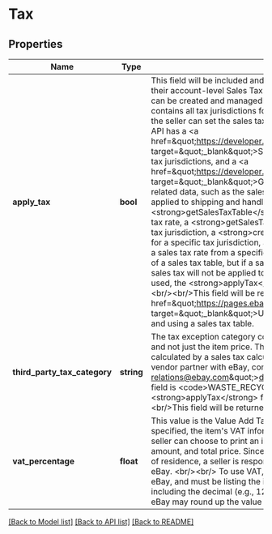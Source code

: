 # Tax

## Properties
Name | Type | Description | Notes
------------ | ------------- | ------------- | -------------
**apply_tax** | **bool** | This field will be included and set to &lt;code&gt;true&lt;/code&gt; if the seller would like to reference their account-level Sales Tax Table to calculate sales tax for an order. A seller&#39;s Sales Tax Table can be created and managed manually in My eBay&#39;s Payment Preferences. This Sales Tax Table contains all tax jurisdictions for the seller&#39;s country (individual states and territories in US), and the seller can set the sales tax rate for these individual tax jurisdictions. &lt;br/&gt;&lt;br/&gt; The Trading API has a &lt;a href&#x3D;\&quot;https://developer.ebay.com/Devzone/XML/docs/Reference/eBay/SetTaxTable.html\&quot; target&#x3D;\&quot;_blank\&quot;&gt;SetTaxTable&lt;/a&gt; call to add/modify sales tax rates for one or more tax jurisdictions, and a &lt;a href&#x3D;\&quot;https://developer.ebay.com/Devzone/XML/docs/Reference/eBay/GetTaxTable.html\&quot; target&#x3D;\&quot;_blank\&quot;&gt;GetTaxTable&lt;/a&gt; call that will retrieve all tax jurisdictions and related data, such as the sales tax rate (if defined) and a boolean field to indicate if sales tax is applied to shipping and handling costs.&lt;br/&gt;&lt;br/&gt; The Account API has a &lt;strong&gt;getSalesTaxTable&lt;/strong&gt; call to retrieve all tax jurisdictions that have a defined sales tax rate, a &lt;strong&gt;getSalesTaxTableEntry&lt;/strong&gt; call to retrieve a sales tax rate for a specific tax jurisdiction, a &lt;strong&gt;createSalesTaxTableEntry&lt;/strong&gt; call to set/modify a sales tax rate for a specific tax jurisdiction, and a &lt;strong&gt;deleteSalesTaxTableEntry&lt;/strong&gt; call to remove a sales tax rate from a specific tax jurisdiction. &lt;br/&gt;&lt;br/&gt;Note that a seller can enable the use of a sales tax table, but if a sales tax rate is not specified for the buyer&#39;s state/tax jurisdiction, sales tax will not be applied to the order. If a &lt;strong&gt;thirdPartyTaxCategory&lt;/strong&gt; value is used, the &lt;strong&gt;applyTax&lt;/strong&gt; field must also be used and set to &lt;code&gt;true&lt;/code&gt;&lt;br/&gt;&lt;br/&gt;This field will be returned if set for the offer.&lt;br/&gt;&lt;br/&gt;See the &lt;a href&#x3D;\&quot;https://pages.ebay.com/help/pay/checkout-tax-table.html\&quot; target&#x3D;\&quot;_blank\&quot;&gt;Using a tax table&lt;/a&gt; help page for more information on setting up and using a sales tax table. | [optional] 
**third_party_tax_category** | **string** | The tax exception category code. If this field is used, sales tax will also apply to a service/fee, and not just the item price. This is to be used only by sellers who have opted into sales tax being calculated by a sales tax calculation vendor. If you are interested in becoming a tax calculation vendor partner with eBay, contact &lt;a href&#x3D;\&quot;mailto:developer-relations@ebay.com\&quot;&gt;developer-relations@ebay.com&lt;/a&gt;. One supported value for this field is &lt;code&gt;WASTE_RECYCLING_FEE&lt;/code&gt;. If this field is used, the &lt;strong&gt;applyTax&lt;/strong&gt; field must also be used and set to &lt;code&gt;true&lt;/code&gt;&lt;br/&gt;&lt;br/&gt;This field will be returned if set for the offer. | [optional] 
**vat_percentage** | **float** | This value is the Value Add Tax (VAT) rate for the item, if any. When a VAT percentage is specified, the item&#39;s VAT information appears on the listing&#39;s View Item page. In addition, the seller can choose to print an invoice that includes the item&#39;s net price, VAT percent, VAT amount, and total price. Since VAT rates vary depending on the item and on the user&#39;s country of residence, a seller is responsible for entering the correct VAT rate; it is not calculated by eBay. &lt;br/&gt;&lt;br/&gt; To use VAT, a seller must be a business seller with a VAT-ID registered with eBay, and must be listing the item on a VAT-enabled site. Max applicable length is 6 characters, including the decimal (e.g., 12.345). The scale is 3 decimal places. (If you pass in 12.3456, eBay may round up the value to 12.346).&lt;br/&gt;&lt;br/&gt;This field will be returned if set for the offer. | [optional] 

[[Back to Model list]](../README.md#documentation-for-models) [[Back to API list]](../README.md#documentation-for-api-endpoints) [[Back to README]](../README.md)


